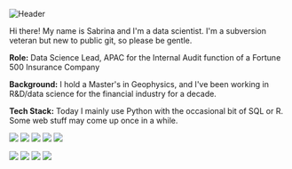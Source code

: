 ![Header](https://github.com/ninaschoenholzer/ninaschoenholzer/blob/master/Header.png "Header")

Hi there! My name is Sabrina and I'm a data scientist. I'm a subversion veteran but new to public git, so please be gentle.

**Role:** Data Science Lead, APAC for the Internal Audit function of a Fortune 500 Insurance Company

**Background:** I hold a Master's in Geophysics, and I've been working in R&D/data science for the financial industry for a decade. 

**Tech Stack:** Today I mainly use Python with the occasional bit of SQL or R. Some web stuff may come up once in a while.

![](https://img.shields.io/badge/System-Linux-informational?style=flat&logo=<LOGO_NAME>&logoColor=white&color=195c2b)
![](https://img.shields.io/badge/Language-Python-informational?style=flat&logo=<LOGO_NAME>&logoColor=white&color=28382c)
![](https://img.shields.io/badge/Language-R-informational?style=flat&logo=<LOGO_NAME>&logoColor=white&color=28382c)
![](https://img.shields.io/badge/Language-SQL-informational?style=flat&logo=<LOGO_NAME>&logoColor=white&color=28382c)
![](https://img.shields.io/badge/Language-JavaScript-informational?style=flat&logo=<LOGO_NAME>&logoColor=white&color=28382c)

![](https://img.shields.io/badge/Tools-ScikitLearn-informational?style=flat&logo=<LOGO_NAME>&logoColor=white&color=759e80)
![](https://img.shields.io/badge/Tools-Keras-informational?style=flat&logo=<LOGO_NAME>&logoColor=white&color=759e80)
![](https://img.shields.io/badge/Tools-Tensorflow-informational?style=flat&logo=<LOGO_NAME>&logoColor=white&color=759e80)
![](https://img.shields.io/badge/Tools-Angular-informational?style=flat&logo=<LOGO_NAME>&logoColor=white&color=759e80)

<!--
**ninaschoenholzer/ninaschoenholzer** is a ✨ _special_ ✨ repository because its `README.md` (this file) appears on your GitHub profile.

Here are some ideas to get you started:

- 🔭 I’m currently working on ...
- 🌱 I’m currently learning ...
- 👯 I’m looking to collaborate on ...
- 🤔 I’m looking for help with ...
- 💬 Ask me about ...
- 📫 How to reach me: ...
- 😄 Pronouns: ...
- ⚡ Fun fact: ...
-->
